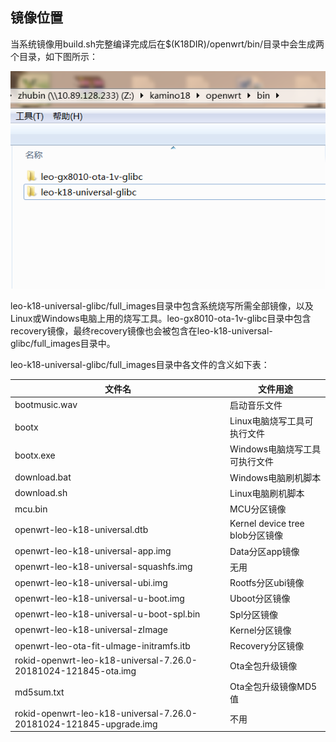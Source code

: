 ## 镜像位置

当系统镜像用build.sh完整编译完成后在$(K18DIR)/openwrt/bin/目录中会生成两个目录，如下图所示：

![](assets/image.png)

leo-k18-universal-glibc/full_images目录中包含系统烧写所需全部镜像，以及Linux或Windows电脑上用的烧写工具。leo-gx8010-ota-1v-glibc目录中包含recovery镜像，最终recovery镜像也会被包含在leo-k18-universal-glibc/full_images目录中。

leo-k18-universal-glibc/full_images目录中各文件的含义如下表：

| **文件名** | **文件用途** |
| --- | --- |
| bootmusic.wav | 启动音乐文件 |
| bootx | Linux电脑烧写工具可执行文件 |
| bootx.exe | Windows电脑烧写工具可执行文件 |
| download.bat | Windows电脑刷机脚本 |
| download.sh | Linux电脑刷机脚本 |
| mcu.bin | MCU分区镜像 |
| openwrt-leo-k18-universal.dtb | Kernel device tree blob分区镜像 |
| openwrt-leo-k18-universal-app.img | Data分区app镜像 |
| openwrt-leo-k18-universal-squashfs.img | 无用 |
| openwrt-leo-k18-universal-ubi.img | Rootfs分区ubi镜像 |
| openwrt-leo-k18-universal-u-boot.img | Uboot分区镜像 |
| openwrt-leo-k18-universal-u-boot-spl.bin | Spl分区镜像 |
| openwrt-leo-k18-universal-zImage | Kernel分区镜像 |
| openwrt-leo-ota-fit-uImage-initramfs.itb | Recovery分区镜像 |
| rokid-openwrt-leo-k18-universal-7.26.0-20181024-121845-ota.img | Ota全包升级镜像 |
| md5sum.txt | Ota全包升级镜像MD5值 |
| rokid-openwrt-leo-k18-universal-7.26.0-20181024-121845-upgrade.img | 不用 |